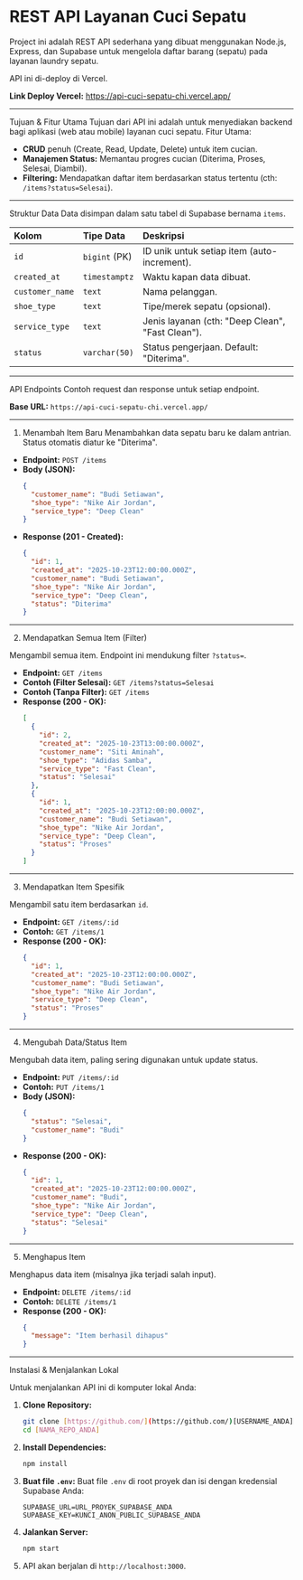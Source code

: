 # REST API Layanan Cuci Sepatu

Project ini adalah REST API sederhana yang dibuat menggunakan Node.js, Express, dan Supabase untuk mengelola daftar barang (sepatu) pada layanan laundry sepatu.

API ini di-deploy di Vercel.

**Link Deploy Vercel:** https://api-cuci-sepatu-chi.vercel.app/

---

Tujuan & Fitur Utama
Tujuan dari API ini adalah untuk menyediakan backend bagi aplikasi (web atau mobile) layanan cuci sepatu.
Fitur Utama:
* **CRUD** penuh (Create, Read, Update, Delete) untuk item cucian.
* **Manajemen Status:** Memantau progres cucian (Diterima, Proses, Selesai, Diambil).
* **Filtering:** Mendapatkan daftar item berdasarkan status tertentu (cth: `/items?status=Selesai`).

---

Struktur Data
Data disimpan dalam satu tabel di Supabase bernama `items`.

| Kolom | Tipe Data | Deskripsi |
| :--- | :--- | :--- |
| `id` | `bigint` (PK) | ID unik untuk setiap item (auto-increment). |
| `created_at` | `timestamptz` | Waktu kapan data dibuat. |
| `customer_name`| `text` | Nama pelanggan. |
| `shoe_type` | `text` | Tipe/merek sepatu (opsional). |
| `service_type` | `text` | Jenis layanan (cth: "Deep Clean", "Fast Clean"). |
| `status` | `varchar(50)` | Status pengerjaan. Default: "Diterima". |

---

API Endpoints
Contoh request dan response untuk setiap endpoint.

**Base URL:** `https://api-cuci-sepatu-chi.vercel.app/`

---

1. Menambah Item Baru
Menambahkan data sepatu baru ke dalam antrian. Status otomatis diatur ke "Diterima".

* **Endpoint:** `POST /items`
* **Body (JSON):**
    ```json
    {
      "customer_name": "Budi Setiawan",
      "shoe_type": "Nike Air Jordan",
      "service_type": "Deep Clean"
    }
    ```
* **Response (201 - Created):**
    ```json
    {
      "id": 1,
      "created_at": "2025-10-23T12:00:00.000Z",
      "customer_name": "Budi Setiawan",
      "shoe_type": "Nike Air Jordan",
      "service_type": "Deep Clean",
      "status": "Diterima"
    }
    ```

---

2. Mendapatkan Semua Item (Filter)

Mengambil semua item. Endpoint ini mendukung filter `?status=`.

* **Endpoint:** `GET /items`
* **Contoh (Filter Selesai):** `GET /items?status=Selesai`
* **Contoh (Tanpa Filter):** `GET /items`
* **Response (200 - OK):**
    ```json
    [
      {
        "id": 2,
        "created_at": "2025-10-23T13:00:00.000Z",
        "customer_name": "Siti Aminah",
        "shoe_type": "Adidas Samba",
        "service_type": "Fast Clean",
        "status": "Selesai"
      },
      {
        "id": 1,
        "created_at": "2025-10-23T12:00:00.000Z",
        "customer_name": "Budi Setiawan",
        "shoe_type": "Nike Air Jordan",
        "service_type": "Deep Clean",
        "status": "Proses"
      }
    ]
    ```

---

3. Mendapatkan Item Spesifik

Mengambil satu item berdasarkan `id`.

* **Endpoint:** `GET /items/:id`
* **Contoh:** `GET /items/1`
* **Response (200 - OK):**
    ```json
    {
      "id": 1,
      "created_at": "2025-10-23T12:00:00.000Z",
      "customer_name": "Budi Setiawan",
      "shoe_type": "Nike Air Jordan",
      "service_type": "Deep Clean",
      "status": "Proses"
    }
    ```

---

4. Mengubah Data/Status Item

Mengubah data item, paling sering digunakan untuk update status.

* **Endpoint:** `PUT /items/:id`
* **Contoh:** `PUT /items/1`
* **Body (JSON):**
    ```json
    {
      "status": "Selesai",
      "customer_name": "Budi"
    }
    ```
* **Response (200 - OK):**
    ```json
    {
      "id": 1,
      "created_at": "2025-10-23T12:00:00.000Z",
      "customer_name": "Budi",
      "shoe_type": "Nike Air Jordan",
      "service_type": "Deep Clean",
      "status": "Selesai"
    }
    ```

---

5. Menghapus Item

Menghapus data item (misalnya jika terjadi salah input).

* **Endpoint:** `DELETE /items/:id`
* **Contoh:** `DELETE /items/1`
* **Response (200 - OK):**
    ```json
    {
      "message": "Item berhasil dihapus"
    }
    ```

---

Instalasi & Menjalankan Lokal

Untuk menjalankan API ini di komputer lokal Anda:

1.  **Clone Repository:**
    ```bash
    git clone [https://github.com/](https://github.com/)[USERNAME_ANDA]/[NAMA_REPO_ANDA].git
    cd [NAMA_REPO_ANDA]
    ```

2.  **Install Dependencies:**
    ```bash
    npm install
    ```

3.  **Buat file `.env`:**
    Buat file `.env` di root proyek dan isi dengan kredensial Supabase Anda:
    ```env
    SUPABASE_URL=URL_PROYEK_SUPABASE_ANDA
    SUPABASE_KEY=KUNCI_ANON_PUBLIC_SUPABASE_ANDA
    ```

4.  **Jalankan Server:**
    ```bash
    npm start
    ```

5.  API akan berjalan di `http://localhost:3000`.
